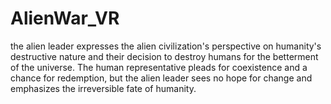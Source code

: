 # AlienWar_VR
the alien leader expresses the alien civilization's perspective on humanity's destructive nature and their decision to destroy humans for the betterment of the universe. The human representative pleads for coexistence and a chance for redemption, but the alien leader sees no hope for change and emphasizes the irreversible fate of humanity.
